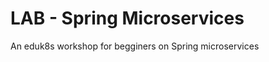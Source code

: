 LAB - Spring Microservices
=====================

An eduk8s workshop for begginers on Spring microservices